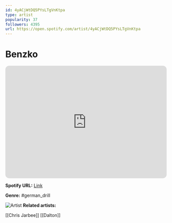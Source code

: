 ```yaml
---
id: 4yACjWtDQ5PYsLTgVnKtpa
type: artist
popularity: 37
followers: 4395
url: https://open.spotify.com/artist/4yACjWtDQ5PYsLTgVnKtpa
---
```

# Benzko

<iframe style="border-radius:12px" src="https://open.spotify.com/embed/artist/4yACjWtDQ5PYsLTgVnKtpa" width="100%" height="352" frameBorder="0" allowfullscreen="" allow="autoplay; clipboard-write; encrypted-media; fullscreen; picture-in-picture" loading="lazy"></iframe>

**Spotify URL:** [Link](https://open.spotify.com/artist/4yACjWtDQ5PYsLTgVnKtpa)

**Genre:**  #german_drill

![Artist](https://i.scdn.co/image/ab6761610000e5eb19424ba3689339947ab9e940)
**Related artists:**

[[Chris Jarbee]]
[[Dalton]]
